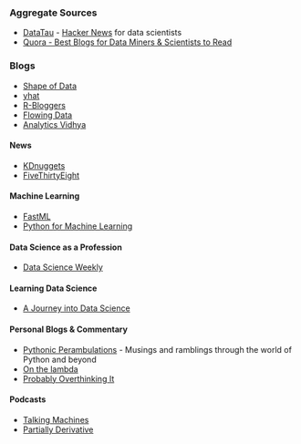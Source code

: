 ### Aggregate Sources

* [DataTau](http://www.datatau.com/) - [Hacker News](https://news.ycombinator.com/) for data scientists
* [Quora - Best Blogs for Data Miners & Scientists to Read](https://www.quora.com/Data-Science/What-are-the-best-blogs-for-data-miners-and-data-scientists-to-read?share=1)

### Blogs

* [Shape of Data](http://shapeofdata.wordpress.com/)
* [yhat](http://blog.yhathq.com/)
* [R-Bloggers](http://www.r-bloggers.com/)
* [Flowing Data](https://flowingdata.com/)
* [Analytics Vidhya](https://www.analyticsvidhya.com) 

#### News
* [KDnuggets](http://www.kdnuggets.com/)
* [FiveThirtyEight](http://fivethirtyeight.com/)

#### Machine Learning

* [FastML](http://fastml.com/)
* [Python for Machine Learning](http://pythonformachinelearning.wordpress.com/)

#### Data Science as a Profession

* [Data Science Weekly](http://www.datascienceweekly.org/blog)

#### Learning Data Science

* [A Journey into Data Science](http://ajourneyintodatascience.com/)

#### Personal Blogs & Commentary

* [Pythonic Perambulations](https://jakevdp.github.io/) - Musings and ramblings through the world of Python and beyond
* [On the lambda](http://www.onthelambda.com/)
* [Probably Overthinking It](http://allendowney.blogspot.com/)

#### Podcasts
* [Talking Machines](http://www.thetalkingmachines.com/)
* [Partially Derivative](http://www.partiallyderivative.com/)
